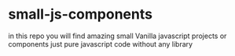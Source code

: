 # small-js-components

in this repo you will find amazing small Vanilla javascript projects or components
just pure javascript code without any library

